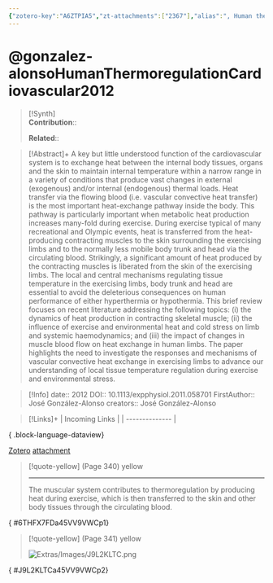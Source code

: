 ```yaml
---
{"zotero-key":"A6ZTPIA5","zt-attachments":["2367"],"alias":", Human thermoregulation and the cardiovascular system","keywords":["Body Temperature Regulation","Humans","Muscle Contraction","Muscle","Skeletal","Stress","Physiological","Exercise","Cardiovascular Physiological Phenomena","Regional Blood Flow"],"FirstAuthor":"[[ José González-Alonso]]","tags":["source/researchpaper"],"dg-publish":true,"permalink":"/sources/research-papers/gonzalez-alonso-human-thermoregulation-cardiovascular2012/","dgPassFrontmatter":true}
---
```


# @gonzalez-alonsoHumanThermoregulationCardiovascular2012

>[!Synth]  
>**Contribution**::  
>  
>**Related**:: 
>  

> [!Abstract]+
> A key but little understood function of the cardiovascular system is to exchange heat between the internal body tissues, organs and the skin to maintain internal temperature within a narrow range in a variety of conditions that produce vast changes in external (exogenous) and/or internal (endogenous) thermal loads. Heat transfer via the flowing blood (i.e. vascular convective heat transfer) is the most important heat-exchange pathway inside the body. This pathway is particularly important when metabolic heat production increases many-fold during exercise. During exercise typical of many recreational and Olympic events, heat is transferred from the heat-producing contracting muscles to the skin surrounding the exercising limbs and to the normally less mobile body trunk and head via the circulating blood. Strikingly, a significant amount of heat produced by the contracting muscles is liberated from the skin of the exercising limbs. The local and central mechanisms regulating tissue temperature in the exercising limbs, body trunk and head are essential to avoid the deleterious consequences on human performance of either hyperthermia or hypothermia. This brief review focuses on recent literature addressing the following topics: (i) the dynamics of heat production in contracting skeletal muscle; (ii) the influence of exercise and environmental heat and cold stress on limb and systemic haemodynamics; and (iii) the impact of changes in muscle blood flow on heat exchange in human limbs. The paper highlights the need to investigate the responses and mechanisms of vascular convective heat exchange in exercising limbs to advance our understanding of local tissue temperature regulation during exercise and environmental stress.

> [!Info]
> date:: 2012
> DOI:: 10.1113/expphysiol.2011.058701
> FirstAuthor:: José González-Alonso
> creators:: José González-Alonso

> [!Links]+
>  | Incoming Links |
> | -------------- |
> 
{ .block-language-dataview}


[Zotero](zotero://select/library/items/A6ZTPIA5) [attachment](<file:///Users/nathanmaxwell/Zotero/storage/45VV9VWC/Gonz%C3%A1lez-Alonso_2012_Human%20thermoregulation%20and%20the%20cardiovascular%20system.pdf>)

> [!quote-yellow] (Page 340) yellow
> 
> 
> 
> ---
> The muscular system contributes to thermoregulation by producing heat during exercise, which is then transferred to the skin and other body tissues through the circulating blood.
>
{ #6THFX7FDa45VV9VWCp1}


> [!quote-yellow] (Page 341) yellow
> 
> ![Extras/Images/J9L2KLTC.png](/img/user/Extras/Images/J9L2KLTC.png)
>
{ #J9L2KLTCa45VV9VWCp2}

